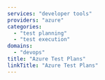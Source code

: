 ```yaml
---
services: "developer tools"
providers: "azure"
categories:
  - "test planning"
  - "test execution"
domains:
  - "devops"
title: "Azure Test Plans"
linkTitle: "Azure Test Plans"
---
```

